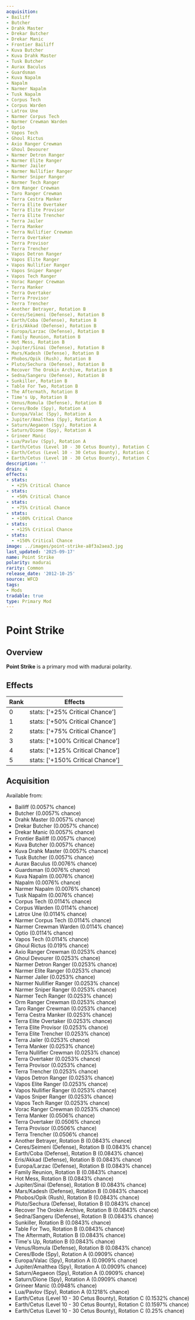 ```yaml
---
acquisition:
- Bailiff
- Butcher
- Drahk Master
- Drekar Butcher
- Drekar Manic
- Frontier Bailiff
- Kuva Butcher
- Kuva Drahk Master
- Tusk Butcher
- Aurax Baculus
- Guardsman
- Kuva Napalm
- Napalm
- Narmer Napalm
- Tusk Napalm
- Corpus Tech
- Corpus Warden
- Latrox Une
- Narmer Corpus Tech
- Narmer Crewman Warden
- Optio
- Vapos Tech
- Ghoul Rictus
- Axio Ranger Crewman
- Ghoul Devourer
- Narmer Detron Ranger
- Narmer Elite Ranger
- Narmer Jailer
- Narmer Nullifier Ranger
- Narmer Sniper Ranger
- Narmer Tech Ranger
- Orm Ranger Crewman
- Taro Ranger Crewman
- Terra Cestra Manker
- Terra Elite Overtaker
- Terra Elite Provisor
- Terra Elite Trencher
- Terra Jailer
- Terra Manker
- Terra Nullifier Crewman
- Terra Overtaker
- Terra Provisor
- Terra Trencher
- Vapos Detron Ranger
- Vapos Elite Ranger
- Vapos Nullifier Ranger
- Vapos Sniper Ranger
- Vapos Tech Ranger
- Vorac Ranger Crewman
- Terra Manker
- Terra Overtaker
- Terra Provisor
- Terra Trencher
- Another Betrayer, Rotation B
- Ceres/Seimeni (Defense), Rotation B
- Earth/Coba (Defense), Rotation B
- Eris/Akkad (Defense), Rotation B
- Europa/Larzac (Defense), Rotation B
- Family Reunion, Rotation B
- Hot Mess, Rotation B
- Jupiter/Sinai (Defense), Rotation B
- Mars/Kadesh (Defense), Rotation B
- Phobos/Opik (Rush), Rotation B
- Pluto/Sechura (Defense), Rotation B
- Recover The Orokin Archive, Rotation B
- Sedna/Sangeru (Defense), Rotation B
- Sunkiller, Rotation B
- Table For Two, Rotation B
- The Aftermath, Rotation B
- Time's Up, Rotation B
- Venus/Romula (Defense), Rotation B
- Ceres/Bode (Spy), Rotation A
- Europa/Valac (Spy), Rotation A
- Jupiter/Amalthea (Spy), Rotation A
- Saturn/Aegaeon (Spy), Rotation A
- Saturn/Dione (Spy), Rotation A
- Grineer Manic
- Lua/Pavlov (Spy), Rotation A
- Earth/Cetus (Level 10 - 30 Cetus Bounty), Rotation C
- Earth/Cetus (Level 10 - 30 Cetus Bounty), Rotation C
- Earth/Cetus (Level 10 - 30 Cetus Bounty), Rotation C
description: ''
drain: 4
effects:
- stats:
  - +25% Critical Chance
- stats:
  - +50% Critical Chance
- stats:
  - +75% Critical Chance
- stats:
  - +100% Critical Chance
- stats:
  - +125% Critical Chance
- stats:
  - +150% Critical Chance
image: ../images/point-strike-a8f3a2aea3.jpg
last_updated: '2025-09-17'
name: Point Strike
polarity: madurai
rarity: Common
release_date: '2012-10-25'
source: WFCD
tags:
- Mods
tradable: true
type: Primary Mod
---
```


# Point Strike

## Overview

**Point Strike** is a primary mod with madurai polarity.

## Effects

| Rank | Effects |
|------|----------|
| 0 | stats: ['+25% Critical Chance'] |
| 1 | stats: ['+50% Critical Chance'] |
| 2 | stats: ['+75% Critical Chance'] |
| 3 | stats: ['+100% Critical Chance'] |
| 4 | stats: ['+125% Critical Chance'] |
| 5 | stats: ['+150% Critical Chance'] |

## Acquisition

Available from:
- Bailiff (0.0057% chance)
- Butcher (0.0057% chance)
- Drahk Master (0.0057% chance)
- Drekar Butcher (0.0057% chance)
- Drekar Manic (0.0057% chance)
- Frontier Bailiff (0.0057% chance)
- Kuva Butcher (0.0057% chance)
- Kuva Drahk Master (0.0057% chance)
- Tusk Butcher (0.0057% chance)
- Aurax Baculus (0.0076% chance)
- Guardsman (0.0076% chance)
- Kuva Napalm (0.0076% chance)
- Napalm (0.0076% chance)
- Narmer Napalm (0.0076% chance)
- Tusk Napalm (0.0076% chance)
- Corpus Tech (0.0114% chance)
- Corpus Warden (0.0114% chance)
- Latrox Une (0.0114% chance)
- Narmer Corpus Tech (0.0114% chance)
- Narmer Crewman Warden (0.0114% chance)
- Optio (0.0114% chance)
- Vapos Tech (0.0114% chance)
- Ghoul Rictus (0.019% chance)
- Axio Ranger Crewman (0.0253% chance)
- Ghoul Devourer (0.0253% chance)
- Narmer Detron Ranger (0.0253% chance)
- Narmer Elite Ranger (0.0253% chance)
- Narmer Jailer (0.0253% chance)
- Narmer Nullifier Ranger (0.0253% chance)
- Narmer Sniper Ranger (0.0253% chance)
- Narmer Tech Ranger (0.0253% chance)
- Orm Ranger Crewman (0.0253% chance)
- Taro Ranger Crewman (0.0253% chance)
- Terra Cestra Manker (0.0253% chance)
- Terra Elite Overtaker (0.0253% chance)
- Terra Elite Provisor (0.0253% chance)
- Terra Elite Trencher (0.0253% chance)
- Terra Jailer (0.0253% chance)
- Terra Manker (0.0253% chance)
- Terra Nullifier Crewman (0.0253% chance)
- Terra Overtaker (0.0253% chance)
- Terra Provisor (0.0253% chance)
- Terra Trencher (0.0253% chance)
- Vapos Detron Ranger (0.0253% chance)
- Vapos Elite Ranger (0.0253% chance)
- Vapos Nullifier Ranger (0.0253% chance)
- Vapos Sniper Ranger (0.0253% chance)
- Vapos Tech Ranger (0.0253% chance)
- Vorac Ranger Crewman (0.0253% chance)
- Terra Manker (0.0506% chance)
- Terra Overtaker (0.0506% chance)
- Terra Provisor (0.0506% chance)
- Terra Trencher (0.0506% chance)
- Another Betrayer, Rotation B (0.0843% chance)
- Ceres/Seimeni (Defense), Rotation B (0.0843% chance)
- Earth/Coba (Defense), Rotation B (0.0843% chance)
- Eris/Akkad (Defense), Rotation B (0.0843% chance)
- Europa/Larzac (Defense), Rotation B (0.0843% chance)
- Family Reunion, Rotation B (0.0843% chance)
- Hot Mess, Rotation B (0.0843% chance)
- Jupiter/Sinai (Defense), Rotation B (0.0843% chance)
- Mars/Kadesh (Defense), Rotation B (0.0843% chance)
- Phobos/Opik (Rush), Rotation B (0.0843% chance)
- Pluto/Sechura (Defense), Rotation B (0.0843% chance)
- Recover The Orokin Archive, Rotation B (0.0843% chance)
- Sedna/Sangeru (Defense), Rotation B (0.0843% chance)
- Sunkiller, Rotation B (0.0843% chance)
- Table For Two, Rotation B (0.0843% chance)
- The Aftermath, Rotation B (0.0843% chance)
- Time's Up, Rotation B (0.0843% chance)
- Venus/Romula (Defense), Rotation B (0.0843% chance)
- Ceres/Bode (Spy), Rotation A (0.0909% chance)
- Europa/Valac (Spy), Rotation A (0.0909% chance)
- Jupiter/Amalthea (Spy), Rotation A (0.0909% chance)
- Saturn/Aegaeon (Spy), Rotation A (0.0909% chance)
- Saturn/Dione (Spy), Rotation A (0.0909% chance)
- Grineer Manic (0.0948% chance)
- Lua/Pavlov (Spy), Rotation A (0.1218% chance)
- Earth/Cetus (Level 10 - 30 Cetus Bounty), Rotation C (0.1532% chance)
- Earth/Cetus (Level 10 - 30 Cetus Bounty), Rotation C (0.1597% chance)
- Earth/Cetus (Level 10 - 30 Cetus Bounty), Rotation C (0.25% chance)

